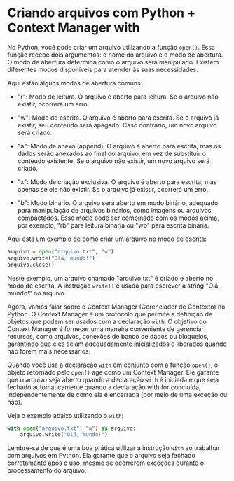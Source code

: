 # Criando arquivos com Python + Context Manager with

No Python, você pode criar um arquivo utilizando a função `open()`. Essa função recebe dois argumentos: o nome do arquivo e o modo de abertura. O modo de abertura determina como o arquivo será manipulado. Existem diferentes modos disponíveis para atender às suas necessidades.

Aqui estão alguns modos de abertura comuns:

- "r": Modo de leitura. O arquivo é aberto para leitura. Se o arquivo não existir, ocorrerá um erro.

- "w": Modo de escrita. O arquivo é aberto para escrita. Se o arquivo já existir, seu conteúdo será apagado. Caso contrário, um novo arquivo será criado.

- "a": Modo de anexo (append). O arquivo é aberto para escrita, mas os dados serão anexados ao final do arquivo, em vez de substituir o conteúdo existente. Se o arquivo não existir, um novo arquivo será criado.

- "x": Modo de criação exclusiva. O arquivo é aberto para escrita, mas apenas se ele não existir. Se o arquivo já existir, ocorrerá um erro.

- "b": Modo binário. O arquivo será aberto em modo binário, adequado para manipulação de arquivos binários, como imagens ou arquivos compactados. Esse modo pode ser combinado com os modos acima, por exemplo, "rb" para leitura binária ou "wb" para escrita binária.

Aqui está um exemplo de como criar um arquivo no modo de escrita:

```python
arquivo = open("arquivo.txt", "w")
arquivo.write("Olá, mundo!")
arquivo.close()
```

Neste exemplo, um arquivo chamado "arquivo.txt" é criado e aberto no modo de escrita. A instrução `write()` é usada para escrever a string "Olá, mundo!" no arquivo.

Agora, vamos falar sobre o Context Manager (Gerenciador de Contexto) no Python. O Context Manager é um protocolo que permite a definição de objetos que podem ser usados com a declaração `with`. O objetivo do Context Manager é fornecer uma maneira conveniente de gerenciar recursos, como arquivos, conexões de banco de dados ou bloqueios, garantindo que eles sejam adequadamente inicializados e liberados quando não forem mais necessários.

Quando você usa a declaração `with` em conjunto com a função `open()`, o objeto retornado pelo `open()` age como um Context Manager. Ele garante que o arquivo seja aberto quando a declaração `with` é iniciada e que seja fechado automaticamente quando a declaração with for concluída, independentemente de como ela é encerrada (por meio de uma exceção ou não).

Veja o exemplo abaixo utilizando o `with`:

```python
with open("arquivo.txt", "w") as arquivo:
    arquivo.write("Olá, mundo!")
```

Lembre-se de que é uma boa prática utilizar a instrução `with` ao trabalhar com arquivos em Python. Ela garante que o arquivo seja fechado corretamente após o uso, mesmo se ocorrerem exceções durante o processamento do arquivo.

